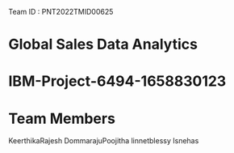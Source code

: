 Team ID : PNT2022TMID00625
# Global Sales Data Analytics
# IBM-Project-6494-1658830123

# Team Members
KeerthikaRajesh
DommarajuPoojitha
linnetblessy
Isnehas
